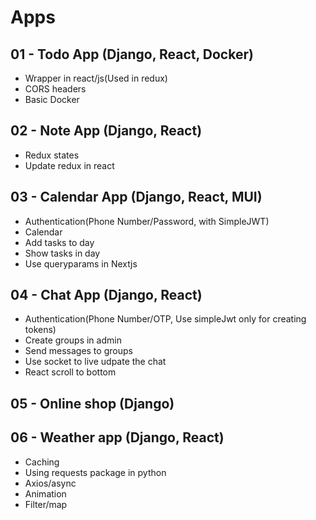 # Apps
## 01 - Todo App (Django, React, Docker)
* Wrapper in react/js(Used in redux)
* CORS headers
* Basic Docker

## 02 - Note App (Django, React)
* Redux states
* Update redux in react

## 03 - Calendar App (Django, React, MUI)
* Authentication(Phone Number/Password, with SimpleJWT)
* Calendar
* Add tasks to day
* Show tasks in day
* Use queryparams in Nextjs

## 04 - Chat App (Django, React)
* Authentication(Phone Number/OTP, Use simpleJwt only for creating tokens)
* Create groups in admin
* Send messages to groups
* Use socket to live udpate the chat
* React scroll to bottom


## 05 - Online shop (Django)


## 06 - Weather app (Django, React)
* Caching
* Using requests package in python
* Axios/async
* Animation
* Filter/map
